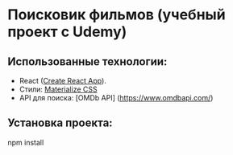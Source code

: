 # Поисковик фильмов (учебный проект c Udemy)


## Использованные технологии:
- React ([Create React App](https://github.com/facebook/create-react-app)).
- Cтили: [Materialize CSS](https://materializecss.com/)
- API для поиска: [OMDb API] (https://www.omdbapi.com/)

## Установка проекта:
npm install




